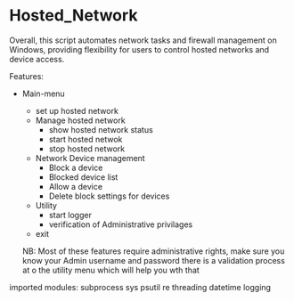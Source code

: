 # Hosted_Network
Overall, this script automates network tasks and firewall management on Windows, providing flexibility for users to control hosted networks and device access.

Features:
+ Main-menu
   + set up hosted network
   + Manage hosted network
     - show hosted network status
     - start hosted netwok
     - stop hosted network
   + Network Device management
      - Block a device
      - Blocked device list
      - Allow a device
      - Delete block settings for devices
   + Utility
       - start logger
       - verification of Administrative privilages
   + exit

  NB: Most of these features require administrative rights, make sure you know your Admin username and password
  there is a validation process at o the utility menu which will help you wth that

imported modules:
subprocess
sys
psutil
re
threading
datetime
logging

